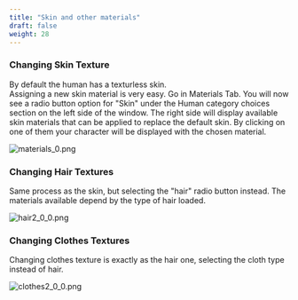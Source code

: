 ```yaml
---
title: "Skin and other materials"
draft: false
weight: 28
---
```


### Changing Skin Texture

By default the human has a texturless skin.  
Assigning a new skin material is very easy.  Go in Materials Tab.  You will now see a radio button option for "Skin" under the Human category choices section on the left side of the window. The right side will display available skin materials that can be applied to replace the default skin.  By clicking on one of them  your character will be displayed with the chosen material.

 

![materials_0.png](materials_0.png)

 

### Changing Hair Textures

Same process as the skin, but selecting the "hair" radio button instead. The materials available depend by the type of hair loaded.
 

![hair2_0_0.png](hair2_0_0.png)

 

### Changing Clothes Textures

Changing clothes texture is exactly as the hair one, selecting the cloth type instead of hair.
 

![clothes2_0_0.png](clothes2_0_0.png)

